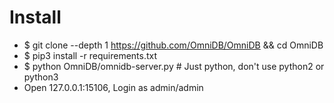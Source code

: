 Install
=====
* $ git clone --depth 1 https://github.com/OmniDB/OmniDB && cd OmniDB
* $ pip3 install -r requirements.txt
* $ python OmniDB/omnidb-server.py # Just python, don't use python2 or python3
* Open 127.0.0.1:15106, Login as admin/admin
